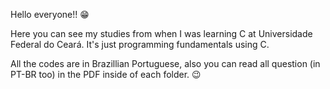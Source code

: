 Hello everyone!! 😁

Here you can see my studies from when I was learning C at Universidade Federal do Ceará. 
It's just programming fundamentals using C. 

All the codes are in Brazillian Portuguese, also you can read all question (in PT-BR too) in the PDF inside of each folder. 😉 